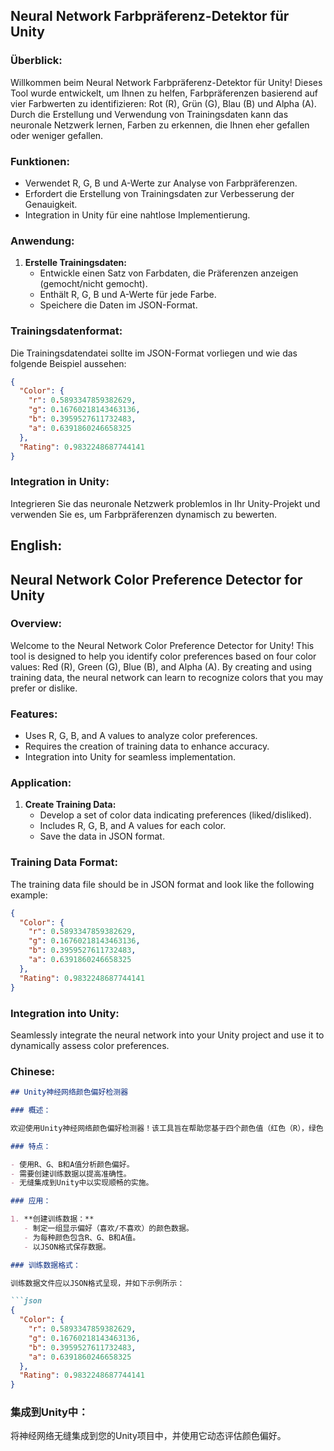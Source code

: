 ## Neural Network Farbpräferenz-Detektor für Unity

### Überblick:

Willkommen beim Neural Network Farbpräferenz-Detektor für Unity! Dieses Tool wurde entwickelt, um Ihnen zu helfen, Farbpräferenzen basierend auf vier Farbwerten zu identifizieren: Rot (R), Grün (G), Blau (B) und Alpha (A). Durch die Erstellung und Verwendung von Trainingsdaten kann das neuronale Netzwerk lernen, Farben zu erkennen, die Ihnen eher gefallen oder weniger gefallen.

### Funktionen:

- Verwendet R, G, B und A-Werte zur Analyse von Farbpräferenzen.
- Erfordert die Erstellung von Trainingsdaten zur Verbesserung der Genauigkeit.
- Integration in Unity für eine nahtlose Implementierung.

### Anwendung:

1. **Erstelle Trainingsdaten:**
   - Entwickle einen Satz von Farbdaten, die Präferenzen anzeigen (gemocht/nicht gemocht).
   - Enthält R, G, B und A-Werte für jede Farbe.
   - Speichere die Daten im JSON-Format.

### Trainingsdatenformat:

Die Trainingsdatendatei sollte im JSON-Format vorliegen und wie das folgende Beispiel aussehen:

```json
{
  "Color": {
    "r": 0.5893347859382629,
    "g": 0.16760218143463136,
    "b": 0.3959527611732483,
    "a": 0.6391860246658325
  },
  "Rating": 0.9832248687744141
}
```
### Integration in Unity:
Integrieren Sie das neuronale Netzwerk problemlos in Ihr Unity-Projekt und verwenden Sie es, um Farbpräferenzen dynamisch zu bewerten.

## English:

## Neural Network Color Preference Detector for Unity

### Overview:

Welcome to the Neural Network Color Preference Detector for Unity! This tool is designed to help you identify color preferences based on four color values: Red (R), Green (G), Blue (B), and Alpha (A). By creating and using training data, the neural network can learn to recognize colors that you may prefer or dislike.

### Features:

- Uses R, G, B, and A values to analyze color preferences.
- Requires the creation of training data to enhance accuracy.
- Integration into Unity for seamless implementation.

### Application:

1. **Create Training Data:**
   - Develop a set of color data indicating preferences (liked/disliked).
   - Includes R, G, B, and A values for each color.
   - Save the data in JSON format.

### Training Data Format:

The training data file should be in JSON format and look like the following example:

```json
{
  "Color": {
    "r": 0.5893347859382629,
    "g": 0.16760218143463136,
    "b": 0.3959527611732483,
    "a": 0.6391860246658325
  },
  "Rating": 0.9832248687744141
}
````
### Integration into Unity:
Seamlessly integrate the neural network into your Unity project and use it to dynamically assess color preferences.


### Chinese:

```markdown
## Unity神经网络颜色偏好检测器

### 概述：

欢迎使用Unity神经网络颜色偏好检测器！该工具旨在帮助您基于四个颜色值（红色（R），绿色（G），蓝色（B）和Alpha（A））识别颜色偏好。通过创建和使用训练数据，神经网络可以学习识别您可能喜欢或不喜欢的颜色。

### 特点：

- 使用R、G、B和A值分析颜色偏好。
- 需要创建训练数据以提高准确性。
- 无缝集成到Unity中以实现顺畅的实施。

### 应用：

1. **创建训练数据：**
   - 制定一组显示偏好（喜欢/不喜欢）的颜色数据。
   - 为每种颜色包含R、G、B和A值。
   - 以JSON格式保存数据。

### 训练数据格式：

训练数据文件应以JSON格式呈现，并如下示例所示：

```json
{
  "Color": {
    "r": 0.5893347859382629,
    "g": 0.16760218143463136,
    "b": 0.3959527611732483,
    "a": 0.6391860246658325
  },
  "Rating": 0.9832248687744141
}
```
### 集成到Unity中：
将神经网络无缝集成到您的Unity项目中，并使用它动态评估颜色偏好。
